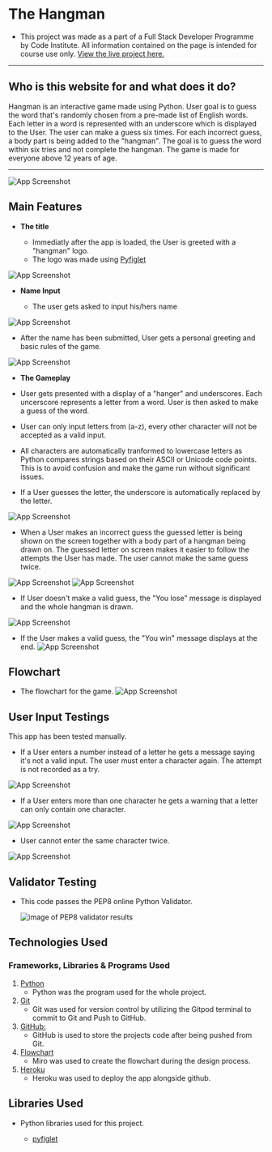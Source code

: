 # The Hangman
- This project was made as a part of a Full Stack Developer Programme by Code Institute. All information contained on the page is intended for course use only.
[View the live project here.](https://the-hangman-x.herokuapp.com/)
-----
## Who is this website for and what does it do? 

Hangman is an interactive game made using Python. User goal is to guess the word that's randomly chosen from a pre-made list of English words. Each letter in a word is represented with an underscore which is displayed to the User. The user can make a guess six times. For each incorrect guess, a body part is being added to the "hangman". The goal is to guess the word within six tries and not complete the hangman. The game is made for everyone above 12 years of age. 

-----
![App Screenshot](wireframes/images/responsive.jpg)
## Main Features
- __The title__

    - Immediatly after the app is loaded, the User is greeted with a "hangman" logo.
    - The logo was made using [Pyfiglet](https://pypi.org/project/pyfiglet/0.7/)

![App Screenshot](wireframes/images/logo.jpg)

- __Name Input__

  - The user gets asked to input his/hers name

![App Screenshot](wireframes/images/name.jpg)

  - After the name has been submitted, User gets a personal greeting and basic rules of the game.
  
![App Screenshot](wireframes/images/name-2.jpg)

- __The Gameplay__

 - User gets presented with a display of a "hanger" and underscores. Each uncerscore represents a letter from a word. User is then asked to make a guess of the word.
 - User can only input letters from (a-z), every other character will not be accepted as a valid input.
 - All characters are automatically tranformed to lowercase letters as Python compares strings based on their ASCII or Unicode  code points. This is to avoid confusion and make the game run without significant issues.
- If a User guesses the letter, the underscore is automatically replaced by the letter.

 ![App Screenshot](wireframes/images/enter-a-letter.jpg)


 - When a User makes an incorrect guess the guessed letter is being shown on the screen together with a body part of a hangman being drawn on. The guessed letter on screen makes it easier to follow the attempts the User has made. The user cannot make the same guess twice.

 ![App Screenshot](wireframes/images/wrong-letter.jpg)
 ![App Screenshot](wireframes/images/guessed-letter.jpg)

- If User doesn't make a valid guess, the "You lose" message is displayed and the whole hangman is drawn.

 ![App Screenshot](wireframes/images/not-guessed.jpg)

- If the User makes a valid guess, the "You win" message displays at the end.
 ![App Screenshot](wireframes/images/guessed-word.jpg)

 ## Flowchart

  - The flowchart for the game.
![App Screenshot](wireframes/images/flow-chart.jpg)

## User Input Testings

This app has been tested manually.
- If a User enters a number instead of a letter he gets a message saying it's not a valid input. The user must enter a character again. The attempt is not recorded as a try.

![App Screenshot](wireframes/images/entered-number.jpg)

- If a User enters more than one character he gets a warning that a letter can only contain one character.

![App Screenshot](wireframes/images/more-characters.jpg)

- User cannot enter the same character twice.

![App Screenshot](wireframes/images/already-guessed.jpg)

## Validator Testing

* This code passes the PEP8 online Python Validator. 

    ![image of PEP8 validator results](wireframes/images/pep-8-validator.jpg)

## Technologies Used

### Frameworks, Libraries & Programs Used

1. [Python](https://www.python.org/)
    - Python was the program used for the whole project.
1. [Git](https://git-scm.com/)
    - Git was used for version control by utilizing the Gitpod terminal to commit to Git and Push to GitHub.
1. [GitHub:](https://github.com/)
    - GitHub is used to store the projects code after being pushed from Git.
1. [Flowchart](https://miro.com/app/dashboard/)
    - Miro was used to create the flowchart during the design process.
1. [Heroku](https://dashboard.heroku.com/apps)
    - Heroku was used to deploy the app alongside github.

## Libraries Used

* Python libraries used for this project.

    * [pyfiglet](https://pypi.org/project/pyfiglet/0.7/)



















